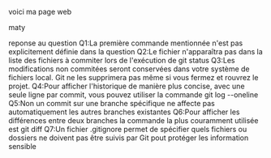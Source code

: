 voici ma page web

maty

reponse au question
Q1:La première commande mentionnée n'est pas explicitement définie dans la question
Q2:Le fichier n'apparaîtra pas dans la liste des fichiers à commiter lors de l'exécution de git status
Q3:Les modifications non commitées seront conservées dans votre système de fichiers local.
Git ne les supprimera pas même si vous fermez et rouvrez le projet.
Q4:Pour afficher l'historique de manière plus concise, avec une seule ligne par commit, vous pouvez utiliser la commande git log --oneline
Q5:Non un commit sur une branche spécifique ne affecte pas automatiquement les autres branches existantes
Q6:Pour afficher les différences entre deux branches la commande la plus couramment utilisée est git diff 
Q7:Un fichier .gitignore permet de spécifier quels fichiers ou dossiers ne doivent pas être suivis par Git pout protéger les information sensible
